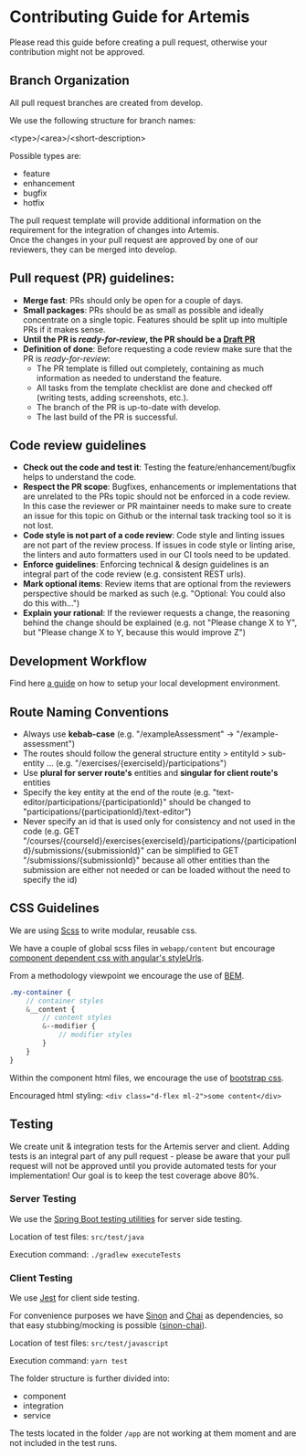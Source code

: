 # Contributing Guide for Artemis

Please read this guide before creating a pull request, otherwise your contribution might not be approved.

## Branch Organization

All pull request branches are created from develop.

We use the following structure for branch names:

\<type\>/\<area\>/\<short-description\>

Possible types are:

- feature
- enhancement
- bugfix
- hotfix

The pull request template will provide additional information on the requirement for the integration of changes into Artemis.  
Once the changes in your pull request are approved by one of our reviewers, they can be merged into develop.

## Pull request (PR) guidelines:

- **Merge fast**: PRs should only be open for a couple of days.
- **Small packages**: PRs should be as small as possible and ideally concentrate on a single topic. Features should be split up into multiple PRs if it makes sense.
- **Until the PR is _ready-for-review_, the PR should be a [Draft PR](https://help.github.com/en/github/collaborating-with-issues-and-pull-requests/about-pull-requests#draft-pull-requests)**
- **Definition of done**: Before requesting a code review make sure that the PR is _ready-for-review_:
  - The PR template is filled out completely, containing as much information as needed to understand the feature.
  - All tasks from the template checklist are done and checked off (writing tests, adding screenshots, etc.).
  - The branch of the PR is up-to-date with develop.
  - The last build of the PR is successful.

## Code review guidelines

- **Check out the code and test it**: Testing the feature/enhancement/bugfix helps to understand the code.
- **Respect the PR scope**: Bugfixes, enhancements or implementations that are unrelated to the PRs topic should not be enforced in a code review. 
In this case the reviewer or PR maintainer needs to make sure to create an issue for this topic on Github or the internal task tracking tool so it is not lost.
- **Code style is not part of a code review**: Code style and linting issues are not part of the review process. If issues in code style or linting arise, the linters and auto formatters used in our CI tools need to be updated.
- **Enforce guidelines**: Enforcing technical & design guidelines is an integral part of the code review (e.g. consistent REST urls).
- **Mark optional items**: Review items that are optional from the reviewers perspective should be marked as such (e.g. "Optional: You could also do this with...")
- **Explain your rational**: If the reviewer requests a change, the reasoning behind the change should be explained (e.g. not "Please change X to Y", but "Please change X to Y, because this would improve Z")

## Development Workflow

Find here [a guide](docs/dev/setup.rst) on how to setup your local development environment.

## Route Naming Conventions

- Always use **kebab-case** (e.g. "/exampleAssessment" → "/example-assessment")
- The routes should follow the general structure entity > entityId > sub-entity ... (e.g. "/exercises/{exerciseId}/participations")
- Use **plural for server route's** entities and **singular for client route's** entities
- Specify the key entity at the end of the route (e.g. "text-editor/participations/{participationId}" should be changed to "participations/{participationId}/text-editor")
- Never specify an id that is used only for consistency and not used in the code (e.g. GET "/courses/{courseId}/exercises{exerciseId}/participations/{participationId}/submissions/{submissionId}" can be simplified to GET "/submissions/{submissionId}" because all other entities than the submission are either not needed or can be loaded without the need to specify the id)

## CSS Guidelines

We are using [Scss](https://sass-lang.com) to write modular, reusable css.

We have a couple of global scss files in `webapp/content` but encourage [component dependent css with angular's styleUrls](https://angular.io/guide/component-styles).

From a methodology viewpoint we encourage the use of [BEM](http://getbem.com/introduction/).
```scss
.my-container {
    // container styles
    &__content {
        // content styles
        &--modifier {
            // modifier styles
        }
    }
}
```

Within the component html files, we encourage the use of [bootstrap css](https://getbootstrap.com/).

Encouraged html styling:
`<div class="d-flex ml-2">some content</div>`

## Testing

We create unit & integration tests for the Artemis server and client.
Adding tests is an integral part of any pull request - please be aware that your pull request will not be approved until you provide automated tests for your implementation!
Our goal is to keep the test coverage above 80%.

### Server Testing

We use the [Spring Boot testing utilities](https://docs.spring.io/spring-boot/docs/current/reference/html/boot-features-testing.html) for server side testing.

Location of test files: `src/test/java`

Execution command:      `./gradlew executeTests`

### Client Testing

We use [Jest](https://jestjs.io/) for client side testing.

For convenience purposes we have [Sinon](https://sinonjs.org/) and [Chai](https://www.chaijs.com/) as dependencies, so that easy stubbing/mocking is possible ([sinon-chai](https://github.com/domenic/sinon-chai)).

Location of test files: `src/test/javascript`

Execution command:      `yarn test`

The folder structure is further divided into:

- component
- integration
- service

The tests located in the folder `/app` are not working at them moment and are not included in the test runs.
